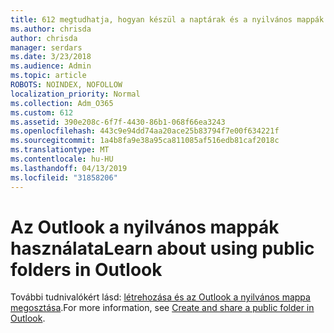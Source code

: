 ```yaml
---
title: 612 megtudhatja, hogyan készül a naptárak és a nyilvános mappák
ms.author: chrisda
author: chrisda
manager: serdars
ms.date: 3/23/2018
ms.audience: Admin
ms.topic: article
ROBOTS: NOINDEX, NOFOLLOW
localization_priority: Normal
ms.collection: Adm_O365
ms.custom: 612
ms.assetid: 390e208c-6f7f-4430-86b1-068f66ea3243
ms.openlocfilehash: 443c9e94dd74aa20ace25b83794f7e00f634221f
ms.sourcegitcommit: 1a4b8fa9e38a95ca811085af516edb81caf2018c
ms.translationtype: MT
ms.contentlocale: hu-HU
ms.lasthandoff: 04/13/2019
ms.locfileid: "31858206"
---
```

# <a name="learn-about-using-public-folders-in-outlook"></a><span data-ttu-id="1e649-102">Az Outlook a nyilvános mappák használata</span><span class="sxs-lookup"><span data-stu-id="1e649-102">Learn about using public folders in Outlook</span></span>

<span data-ttu-id="1e649-103">További tudnivalókért lásd: [létrehozása és az Outlook a nyilvános mappa megosztása](https://support.office.com/article/a2835011-d524-4a5c-a207-05c159bb2a97).</span><span class="sxs-lookup"><span data-stu-id="1e649-103">For more information, see [Create and share a public folder in Outlook](https://support.office.com/article/a2835011-d524-4a5c-a207-05c159bb2a97).</span></span>
